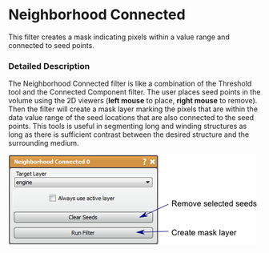 # Neighborhood Connected

This filter creates a mask indicating pixels within a value range and connected to seed points.

### Detailed Description

The Neighborhood Connected filter is like a combination of the Threshold tool and the Connected Component filter. The user places seed points in the volume using the 2D viewers (**left mouse** to place, **right mouse** to remove). Then the filter will create a mask layer marking the pixels that are within the data value range of the seed locations that are also connected to the seed points. This tools is useful in segmenting long and winding structures as long as there is sufficient contrast between the desired structure and the surrounding medium.

![alt text](../images/NeighborhoodConnectedGUI.png)
